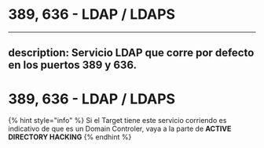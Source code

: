 # 389, 636 - LDAP / LDAPS

---
description: Servicio LDAP que corre por defecto en los puertos 389 y 636.
---

# 389, 636 - LDAP / LDAPS

{% hint style="info" %}
Si el Target tiene este servicio corriendo es indicativo de que es un Domain Controler, vaya a la parte de **ACTIVE DIRECTORY HACKING**
{% endhint %}

